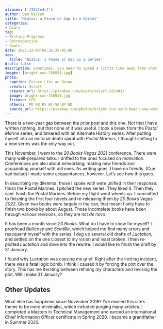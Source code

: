 ```yaml
---
aliases: ['/223fe4c7']
author: Ben Wilson
title: "Hiatus: a Pause or Gap in a Series"
categories:
- Diary
tag:
- Writing Progress
- Retrospective
- Goals
date: 2021-12-05T08:26:29-05:00
seo:
  title: "Hiatus: a Pause or Gap in a Series"
draft: false
description: Sometimes, you need to spend a little time away from what you enjoy. I'm coming back to the Postal Marines with a goal of releasing the first four books by November 2022.
images: [bright-sun-768939.jpg]
photo:
  caption: Future Like an Ocean
  creator: Solart
  creator_url: https://pixabay.com/users/solart-621401/
  image: bright-sun-768939.jpg
  license: CC0
  others:  PD RR BY BY-SA BY-ND
  source_url: https://pixabay.com/photos/bright-sun-sand-beach-sea-water-768939/
---
```


There is a two-year gap between the prior post and this one. Not that I have written nothing, but that none of it was useful. I took a break from the *Postal Marine* series, and tinkered with an Alternate History series. After putting myself into an editorial death spiral with *Postal Marines*, I thought shifting to a new series was the only way out.

This November, I went to the *20 Books Vegas 2021* conference. There were many well-prepared talks. I drifted to the ones focused on motivation. Conferences are also about networking; making new friends and acquainting yourself with old ones. As writing goes, I have no friends. (Cue sad ballad) I made some acquaintances, however. Let’s see how this goes.

In describing my dilemma, those I spoke with were unified in their response: finish the Postal Marines. I pitched the new series. They liked it. Then they said: finish the Postal Marines. Before my flight went wheels up. I committed to finishing the first four novels and re-releasing them by *20 Books Vegas 2022.* Given two books were largely in the can, that meant I only have to finish two books by about August. Those incomplete books have been through various revisions, so they are not *de novo*.

It has been a month since *20 Books*. What do I have to show for myself? I proofread *Bellicose* and *Scintilla*, which helped me find many errors and reacquaint myself with the series. I dug up several old drafts of *Luctation*, and settled on the one closest to my vision and least broken. I then re-plotted *Luctation* and dove into the rewrite. I would like to finish the draft by 31 January.

I found why *Luctation* was causing me grief. Right after the inciting incident, there was a fatal logic bomb. I think I caused it by forcing the plot over the story. This has me iterating between refining my characters and revising the plot. Will I make 31 January?

## Other Updates

What else has happened since November 2019? I’ve revised this site’s theme to be more minimalist, which included purging many articles. I completed a Masters in Technical Management and earned an international Chief Information Officer certificate in Spring 2020. I became a grandfather in Summer 2020.